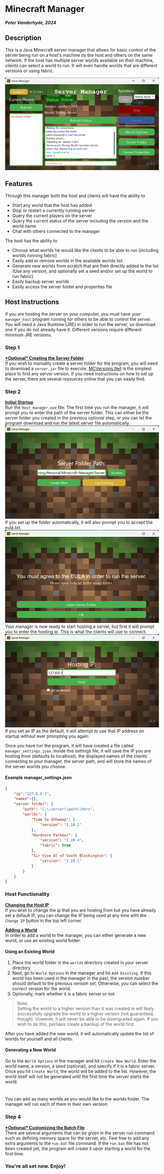 # Minecraft Manager
***Peter Vanderhyde, 2024***

## Description
This is a Java Minecraft server manager that allows for basic control of the server being run on a host's machine by the host and others on the same network. If the host has multiple server worlds available on their machine, clients can select a world to run. It will even handle worlds that are different versions or using fabric.
  
![Manager Window](Images/window.png)

## Features
Through this manager both the host and clients will have the ability to
- Start any world that the host has added
- Stop or restart a currently running server
- Query the current players on the server
- Query the current status of the server including the version and the world name
- Chat with others connected to the manager
  
The host has the ability to
- Choose what worlds he would like the clients to be able to run (including worlds running fabric)
- Easily add or remove worlds in the available worlds list.
- Generate new worlds from scratch that are then directly added to the list (Use any version, and optionally set a seed and/or set up the world to run fabric)
- Easily backup server worlds
- Easily access the server folder and properties file

## Host Instructions
If you are hosting the server on your computer, you must have your `manager_host` program running for others to be able to control the server. You will need a Java Runtime (JRE) in order to run the server, so download one if you do not already have it. Different versions require different minimum JRE versions.
  
### Step 1
**<u>\*Optional\* Creating the Server Folder</u>**  
If you wish to manually create a server folder for the program, you will need to download a `server.jar` file to execute. [MCVersions.Net](https://mcversions.net/) is the simplest place to find any server version. If you need instructions on how to set up the server, there are several resources online that you can easily find.

### Step 2
**<u>Initial Startup</u>**  
Run the `Host_manager.exe` file. The first time you run the manager, it will prompt you to enter the path of the server folder. This can either be the server folder you created in the previous optional step, or you can let the program download and run the latest server file automatically.  
![Server Path Prompt Image](Images/server_path.png)  
If you set up the folder automatically, it will also prompt you to accept the eula.txt.  
![EULA Image](Images/eula.png)  
Your manager is now ready to start hosting a server, but first it will prompt you to enter the hosting ip. This is what the clients will use to connect.  
![IP Prompt Image](Images/ip.png)  
If you set an IP as the default, it will attempt to use that IP address on startup without ever prompting you again.
  
Once you have run the program, it will have created a file called `manager_settings.json`. Inside this settings file, it will save the IP you are hosting from (defaults to localhost), the displayed names of the clients connecting to your manager, the server path, and will store the names of the server worlds you choose. 

#### Example manager_settings.json
``` json
{
    "ip":"127.0.0.1",
    "names":{},
    "server folder": {
        "path": "C:\\server\\path\\here",
        "worlds": {
            "Time to Shhweep": {
                "version": "1.18.2"
            },
            "Hardcore Parkour": {
                "version": "1.20.4",
                "fabric": true
            },
            "Sir Vive Al of South Blockington": {
                "version": "1.19.1"
            }
        }
    }
}
```

### Host Functionality
**<u>Changing the Host IP</u>**  
If you wish to change the ip that you are hosting from but you have already set a default IP, you can change the IP being used at any time with the `Change IP` button in the top left corner.

**<u>Adding a World</u>**  
In order to add a world to the manager, you can either generate a new world, or use an existing world folder.

#### Using an Existing World
1. Place the world folder in the `worlds` directory created in your server directory.
2. Next, go to `World Options` in the manager and hit `Add Existing`. If this world has been used in the manager in the past, the version number should default to the previous version set. Otherwise, you can select the correct version for the world.
3. Optionally, mark whether it is a fabric server or not.

> Note:  
Setting the world to a higher version than it was created in will likely successfully upgrade the world to a higher version (not guaranteed, though). However, it will never be able to be downgraded again. If you wish to do this, perhaps create a backup of the world first.  

After you have added the new world, it will automatically update the list of worlds for yourself and all clients.

#### Generating a New World
Go to the `World Options` in the manager and hit `Create New World`. Enter the world name, a version, a seed (optional), and specify if it is a fabric server. Once you hit `Create World`, the world will be added to the list. However, the world itself will not be generated until the first time the server starts the world.

#
  
You can add as many worlds as you would like to the worlds folder. The manager will run each of them in their own version.

### Step 4
**<u>\*Optional\* Customizing the Batch File</u>**  
There are several arguments that can be given in the server run command such as defining memory space for the server, etc. Feel free to add any extra arguments to the `run.bat` file command. If the `run.bat` file has not been created yet, the program will create it upon starting a world for the first time. 

### You're all set now. Enjoy!
